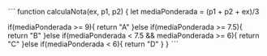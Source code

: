 ˋˋˋ
function calculaNota(ex, p1, p2) {
  let mediaPonderada = (p1 + p2 + ex)/3
  
  if(mediaPonderada >= 9){
    return "A"
  }else if(mediaPonderada >= 7.5){
    return "B"
  }else if(mediaPonderada < 7.5 && mediaPonderada >= 6){
    return "C"
  }else if(mediaPonderada < 6){
    return "D"
  }
}
ˋˋˋ